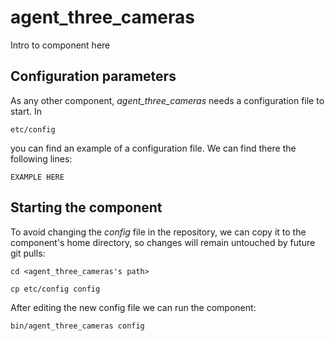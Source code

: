 # agent_three_cameras
Intro to component here


## Configuration parameters
As any other component, *agent_three_cameras* needs a configuration file to start. In
```
etc/config
```
you can find an example of a configuration file. We can find there the following lines:
```
EXAMPLE HERE
```

## Starting the component
To avoid changing the *config* file in the repository, we can copy it to the component's home directory, so changes will remain untouched by future git pulls:

```
cd <agent_three_cameras's path> 
```
```
cp etc/config config
```

After editing the new config file we can run the component:

```
bin/agent_three_cameras config
```
